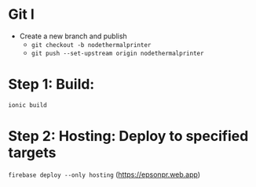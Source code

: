 # Git l
- Create a new branch and publish
    - `git checkout -b nodethermalprinter`
    - `git push --set-upstream origin nodethermalprinter`

# Step 1: Build: 
`ionic build`


# Step 2: Hosting: Deploy to specified targets
`firebase deploy --only hosting` (https://epsonpr.web.app)
